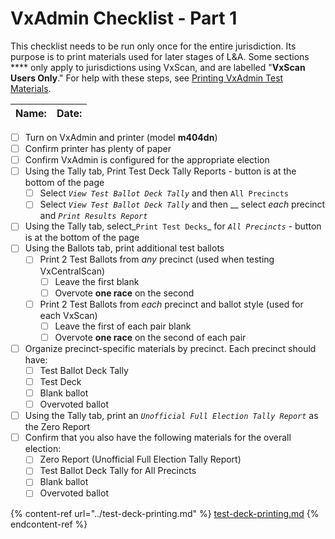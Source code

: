 # VxAdmin Checklist - Part 1

This checklist needs to be run only once for the entire jurisdiction. Its purpose is to print materials used for later stages of L\&A. Some sections **** only apply to jurisdictions using VxScan, and are labelled "**VxScan Users Only**." For help with these steps, see [Printing VxAdmin Test Materials](../test-deck-printing.md).

| Name: | Date: |
| ----- | ----- |

* [ ] Turn on VxAdmin and printer (model **m404dn**)
* [ ] Confirm printer has plenty of paper
* [ ] Confirm VxAdmin is configured for the appropriate election
* [ ] Using the Tally tab, Print Test Deck Tally Reports - button is at the bottom of the page
  * [ ] Select _`View Test Ballot Deck Tally`_ and then `All Precincts`
  * [ ] Select _`View Test Ballot Deck Tally`_ and then __ select _each_ precinct and _`Print Results Report`_
* [ ] Using the Tally tab, select_`Print Test Decks`_ for  _`All Precincts`_ - button is at the bottom of the page
* [ ] Using the Ballots tab, print additional test ballots
  * [ ] Print 2 Test Ballots from _any_ precinct (used when testing VxCentralScan)
    * [ ] Leave the first blank
    * [ ] Overvote **one race** on the second
  * [ ] Print 2 Test Ballots from _each_ precinct and ballot style (used for each VxScan)
    * [ ] Leave the first of each pair blank
    * [ ] Overvote **one race** on the second of each pair
* [ ] Organize precinct-specific materials by precinct. Each precinct should have:
  * [ ] Test Ballot Deck Tally
  * [ ] Test Deck
  * [ ] Blank ballot
  * [ ] Overvoted ballot
* [ ] Using the Tally tab, print an _`Unofficial Full Election Tally Report`_ as the Zero Report
* [ ] Confirm that you also have the following materials for the overall election:
  * [ ] Zero Report (Unofficial Full Election Tally Report)
  * [ ] Test Ballot Deck Tally for All Precincts
  * [ ] Blank ballot
  * [ ] Overvoted ballot

{% content-ref url="../test-deck-printing.md" %}
[test-deck-printing.md](../test-deck-printing.md)
{% endcontent-ref %}
